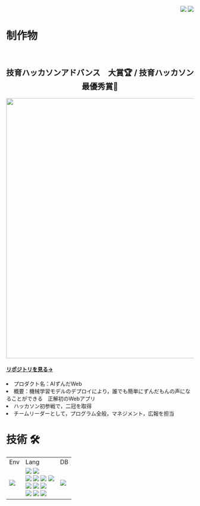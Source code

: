<div>
 <p align="right"> 
  <img src="https://komarev.com/ghpvc/?username=mkt11" />
  <img src="https://visitor-badge.laobi.icu/badge?page_id=mkt11">
 </p>
</div>

<h1 >
 制作物
</h1>

</br>

<p>
  <h2 align="center">技育ハッカソンアドバンス　大賞🏆 / 技育ハッカソン　最優秀賞🥇</h2>
  <img width="700px"  src="https://github.com/mkt11/AI_Zunda_web_release/blob/master/img/aizunda.png?raw=true">
  <h4>
   <a href="https://github.com/mkt11/AI_Zunda_web_release?tab=readme-ov-file">リポジトリを見る→</a>
  </h4>
</p>
<li>プロダクト名：AIずんだWeb</li>
<li>概要：機械学習モデルのデプロイにより，誰でも簡単にずんだもんの声になることができる　正解初のWebアプリ</li>
<li>ハッカソン初参戦で，二冠を取得</li>
<li>チームリーダーとして，プログラム全般，マネジメント，広報を担当</li>

<h1 >技術 🛠</h1>

<table>
  <tr>
    <td>Env</td>
    <td>Lang</td>
    <td>DB</td>
  </tr>
  <tr>
    <td>
      <img src="https://img.shields.io/badge/-Docker-EEE.svg?logo=docker&style=flat">
    </td>
    <td>
      <img src="https://img.shields.io/badge/-HTML5-333.svg?logo=html5&style=flat">
      <img src="https://img.shields.io/badge/-CSS3-1572B6.svg?logo=css3&style=flat">
      <br>
      <img src="https://img.shields.io/badge/-JavaScript-276DC3.svg?logo=javascript&style=flat">
      <img src="https://img.shields.io/badge/-Node.js-555.svg?logo=nodedotjs&style=flat">
      <img src="https://img.shields.io/badge/-TypeScript-555.svg?logo=typescript&style=flat">
      <img src="https://img.shields.io/badge/-React-555.svg?logo=react&style=flat">
      <br>
      <img src="https://img.shields.io/badge/-Python-F9DC3E.svg?logo=python&style=flat">
      <img src="https://img.shields.io/badge/-pandas-%23150458.svg?logo=pandas&style=flat">
      <img src="https://img.shields.io/badge/-PyTorch-grey.svg?logo=pytorch&style=flat" />
      <br>
      <img src="https://img.shields.io/badge/-C-00599C.svg?logo=c&style=flat">
      <img src="https://img.shields.io/badge/-C++-00599C.svg?logo=cplusplus&style=flat">
      <img src="https://img.shields.io/badge/-Java-F80000.svg?logo=&style=flat">
    </td>
    <td>
      <img src="https://img.shields.io/badge/-MySQL-000000.svg?logo=mysql&style=flat">
    </td>
  </tr>
</table>
